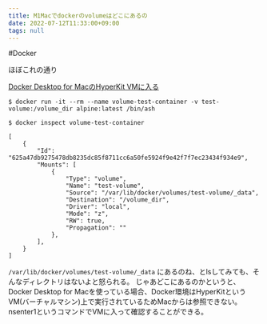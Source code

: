 ```yaml
---
title: M1Macでdockerのvolumeはどこにあるの
date: 2022-07-12T11:33:00+09:00
tags: null
---
```


\#Docker 

ほぼこれの通り

[Docker Desktop for MacのHyperKit VMに入る](https://uzimihsr.github.io/post/2020-12-15-docker-desktop-for-mac-hyperkit-vm/)

````shell
$ docker run -it --rm --name volume-test-container -v test-volume:/volume_dir alpine:latest /bin/ash
````

````shell
$ docker inspect volume-test-container

[
    {
        "Id": "625a47db9275478db8235dc85f8711cc6a50fe5924f9e42f7f7ec23434f934e9",
        "Mounts": [
            {
                "Type": "volume",
                "Name": "test-volume",
                "Source": "/var/lib/docker/volumes/test-volume/_data",
                "Destination": "/volume_dir",
                "Driver": "local",
                "Mode": "z",
                "RW": true,
                "Propagation": ""
            },
        ],
    }
]

````

`/var/lib/docker/volumes/test-volume/_data` にあるのね、とlsしてみても、そんなディレクトリはないよと怒られる。
じゃあどこにあるのかというと、Docker Desktop for Macを使っている場合、Docker環境はHyperKitというVM(バーチャルマシン)上で実行されているためMacからは参照できない。
nsenter1というコマンドでVMに入って確認することができる。
